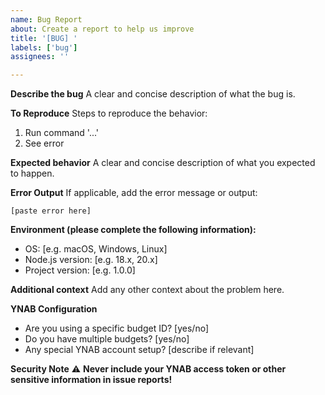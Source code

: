 ```yaml
---
name: Bug Report
about: Create a report to help us improve
title: '[BUG] '
labels: ['bug']
assignees: ''

---
```


**Describe the bug**
A clear and concise description of what the bug is.

**To Reproduce**
Steps to reproduce the behavior:
1. Run command '...'
2. See error

**Expected behavior**
A clear and concise description of what you expected to happen.

**Error Output**
If applicable, add the error message or output:
```
[paste error here]
```

**Environment (please complete the following information):**
 - OS: [e.g. macOS, Windows, Linux]
 - Node.js version: [e.g. 18.x, 20.x]
 - Project version: [e.g. 1.0.0]

**Additional context**
Add any other context about the problem here.

**YNAB Configuration**
- Are you using a specific budget ID? [yes/no]
- Do you have multiple budgets? [yes/no]
- Any special YNAB account setup? [describe if relevant]

**Security Note**
⚠️ **Never include your YNAB access token or other sensitive information in issue reports!**

